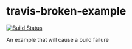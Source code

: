 # travis-broken-example
[![Build Status](https://travis-ci.org/hishamhaniffa/travis-broken-example.svg?branch=master)](https://travis-ci.org/hishamhaniffa/travis-broken-example)

An example that will cause a build failure

